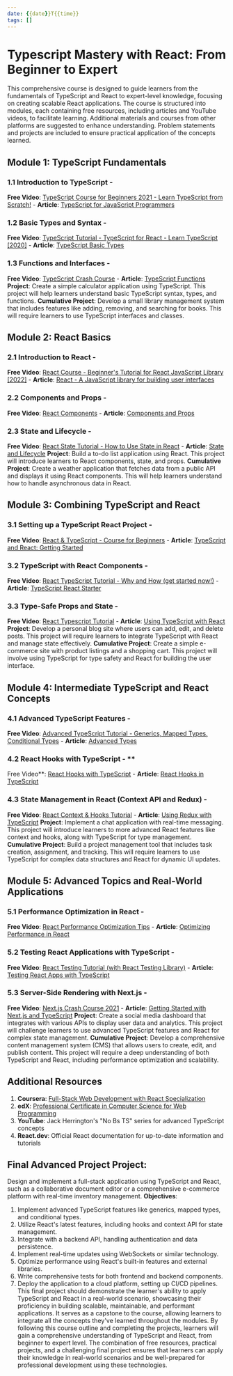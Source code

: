```yaml
---
date: {{date}}T{{time}}
tags: []
---
```

# Typescript Mastery with React: From Beginner to Expert
This comprehensive course is designed to guide learners from the fundamentals of TypeScript and React to expert-level knowledge, focusing on creating scalable React applications. The course is structured into modules, each containing free resources, including articles and YouTube videos, to facilitate learning. Additional materials and courses from other platforms are suggested to enhance understanding. Problem statements and projects are included to ensure practical application of the concepts learned. 
## Module 1: TypeScript Fundamentals 
### 1.1 Introduction to TypeScript - 
**Free Video**: [TypeScript Course for Beginners 2021 - Learn TypeScript from Scratch!](https://www.youtube.com/watch?v=BwuLxPH8IDs) - **Article**: [TypeScript for JavaScript Programmers](https://www.typescriptlang.org/docs/handbook/typescript-in-5-minutes.html) 
### 1.2 Basic Types and Syntax - 
**Free Video**: [TypeScript Tutorial - TypeScript for React - Learn TypeScript [2020]](https://www.youtube.com/watch?v=NjN00cM18Z4) - **Article**: [TypeScript Basic Types](https://www.typescriptlang.org/docs/handbook/basic-types.html) 
### 1.3 Functions and Interfaces - 
**Free Video**: [TypeScript Crash Course](https://www.youtube.com/watch?v=rAy_3SIqT-E) - **Article**: [TypeScript Functions](https://www.typescriptlang.org/docs/handbook/functions.html) **Project**: Create a simple calculator application using TypeScript. This project will help learners understand basic TypeScript syntax, types, and functions. **Cumulative Project**: Develop a small library management system that includes features like adding, removing, and searching for books. This will require learners to use TypeScript interfaces and classes. 
## Module 2: React Basics 
### 2.1 Introduction to React - 
**Free Video**: [React Course - Beginner's Tutorial for React JavaScript Library [2022]](https://www.youtube.com/watch?v=bMknfKXIFA8) - **Article**: [React - A JavaScript library for building user interfaces](https://reactjs.org/) 
### 2.2 Components and Props - 
**Free Video**: [React Components](https://www.youtube.com/watch?v=Y2hgEGPzTZY) - **Article**: [Components and Props](https://reactjs.org/docs/components-and-props.html) 
### 2.3 State and Lifecycle - 
**Free Video**: [React State Tutorial - How to Use State in React](https://www.youtube.com/watch?v=4ORZ1GmjaMc) - **Article**: [State and Lifecycle](https://reactjs.org/docs/state-and-lifecycle.html) **Project**: Build a to-do list application using React. This project will introduce learners to React components, state, and props. **Cumulative Project**: Create a weather application that fetches data from a public API and displays it using React components. This will help learners understand how to handle asynchronous data in React. 
## Module 3: Combining TypeScript and React 
### 3.1 Setting up a TypeScript React Project - 
**Free Video**: [React & TypeScript - Course for Beginners](https://www.youtube.com/watch?v=FJDVKeh7RJI) - **Article**: [TypeScript and React: Getting Started](https://fettblog.eu/typescript-react/) 
### 3.2 TypeScript with React Components - 
**Free Video**: [React TypeScript Tutorial - Why and How (get started now!)](https://www.youtube.com/watch?v=ydkQlJhodio) - **Article**: [TypeScript React Starter](https://github.com/Microsoft/TypeScript-React-Starter#typescript-react-starter) 
### 3.3 Type-Safe Props and State - 
**Free Video**: [React Typescript Tutorial](https://www.youtube.com/watch?v=Z5iWr6Srsj8) - **Article**: [Using TypeScript with React](https://www.digitalocean.com/community/tutorials/react-typescript-with-react) **Project**: Develop a personal blog site where users can add, edit, and delete posts. This project will require learners to integrate TypeScript with React and manage state effectively. **Cumulative Project**: Create a simple e-commerce site with product listings and a shopping cart. This project will involve using TypeScript for type safety and React for building the user interface. 
## Module 4: Intermediate TypeScript and React Concepts 
### 4.1 Advanced TypeScript Features - 
**Free Video**: [Advanced TypeScript Tutorial - Generics, Mapped Types, Conditional Types](https://www.youtube.com/watch?v=7o9z_ciQpXU) - **Article**: [Advanced Types](https://www.typescriptlang.org/docs/handbook/advanced-types.html) 
### 4.2 React Hooks with TypeScript - **
Free Video**: [React Hooks with TypeScript](https://www.youtube.com/watch?v=zM_ZiSl2n2E) - **Article**: [React Hooks in TypeScript](https://fettblog.eu/typescript-react/hooks/) 
### 4.3 State Management in React (Context API and Redux) - 
**Free Video**: [React Context & Hooks Tutorial](https://www.youtube.com/watch?v=6RhOzQciVwI) - **Article**: [Using Redux with TypeScript](https://redux.js.org/recipes/usage-with-typescript) **Project**: Implement a chat application with real-time messaging. This project will introduce learners to more advanced React features like context and hooks, along with TypeScript for type management. **Cumulative Project**: Build a project management tool that includes task creation, assignment, and tracking. This will require learners to use TypeScript for complex data structures and React for dynamic UI updates. 
## Module 5: Advanced Topics and Real-World Applications 
### 5.1 Performance Optimization in React - 
**Free Video**: [React Performance Optimization Tips](https://www.youtube.com/watch?v=5fLW5Q5ODiE) - **Article**: [Optimizing Performance in React](https://reactjs.org/docs/optimizing-performance.html) 
### 5.2 Testing React Applications with TypeScript - 
**Free Video**: [React Testing Tutorial (with React Testing Library)](https://www.youtube.com/watch?v=7dTTFW7yACQ) - **Article**: [Testing React Apps with TypeScript](https://create-react-app.dev/docs/running-tests/#testing-components) 
### 5.3 Server-Side Rendering with Next.js - 
**Free Video**: [Next.js Crash Course 2021](https://www.youtube.com/watch?v=mTz0GXj8NN0) - **Article**: [Getting Started with Next.js and TypeScript](https://nextjs.org/docs/basic-features/typescript) **Project**: Create a social media dashboard that integrates with various APIs to display user data and analytics. This project will challenge learners to use advanced TypeScript features and React for complex state management. **Cumulative Project**: Develop a comprehensive content management system (CMS) that allows users to create, edit, and publish content. This project will require a deep understanding of both TypeScript and React, including performance optimization and scalability. 
## Additional Resources 
1. **Coursera**: [Full-Stack Web Development with React Specialization](https://www.coursera.org/specializations/full-stack-react) 
2. **edX**: [Professional Certificate in Computer Science for Web Programming](https://www.edx.org/professional-certificate/harvardx-computer-science-for-web-programming) 
3. **YouTube**: Jack Herrington's "No Bs TS" series for advanced TypeScript concepts 
4. **React.dev**: Official React documentation for up-to-date information and tutorials 
## Final Advanced Project **Project**: 
Design and implement a full-stack application using TypeScript and React, such as a collaborative document editor or a comprehensive e-commerce platform with real-time inventory management. **Objectives**: 
1. Implement advanced TypeScript features like generics, mapped types, and conditional types. 
2. Utilize React's latest features, including hooks and context API for state management. 
3. Integrate with a backend API, handling authentication and data persistence. 
4. Implement real-time updates using WebSockets or similar technology. 
5. Optimize performance using React's built-in features and external libraries. 
6. Write comprehensive tests for both frontend and backend components. 
7. Deploy the application to a cloud platform, setting up CI/CD pipelines. 
This final project should demonstrate the learner's ability to apply TypeScript and React in a real-world scenario, showcasing their proficiency in building scalable, maintainable, and performant applications. It serves as a capstone to the course, allowing learners to integrate all the concepts they've learned throughout the modules. By following this course outline and completing the projects, learners will gain a comprehensive understanding of TypeScript and React, from beginner to expert level. The combination of free resources, practical projects, and a challenging final project ensures that learners can apply their knowledge in real-world scenarios and be well-prepared for professional development using these technologies.